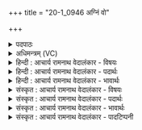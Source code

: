 +++
title = "20-1_0946 अग्निं वो"

+++
<details><summary>पदपाठः</summary>

अ꣣ग्नि꣢म्। वः꣣। वृध꣡न्त꣢म्। अ꣣ध्वरा꣡णा꣢म्। पु꣣रूत꣡म꣢म्। अ꣡च्छ꣢꣯। न꣡प्त्रे꣢꣯। स꣡ह꣢꣯स्वते। ९४६।
</details>

<details><summary>अधिमन्त्रम् (VC)</summary>

- अग्निः
- प्रयोगो भार्गवः
- गायत्री
- षड्जः
</details>

<details><summary>हिन्दी : आचार्य रामनाथ वेदालंकार - विषयः</summary>

प्रथम ऋचा की पूर्वार्चिक में २१ क्रमाङ्क पर परमात्मा के विषय में व्याख्या की जा चुकी है। यहाँ भी प्रकारान्तर से वही विषय दर्शाया जा रहा है।
</details>

<details><summary>हिन्दी : आचार्य रामनाथ वेदालंकार - पदार्थः</summary>

पदार्थान्वयभाषाः -  हे मनुष्यो!तुम(वः)तुम्हें(वृधन्तम्)बढ़ानेवाले, (अध्वराणाम्)यज्ञों के अर्थात् परोपकारार्थ किये जानेवाले कर्मों के(पुरुतमम्)अतिशय पूरक, (अग्निम्)ज्ञानप्रकाशक परमेश्वर की उपासना करो।(नप्त्रे)पतित न होने देनेवाले,अपितु उठानेवाले, (सहस्वते)बलवान् उस परमेश्वर के(अच्छ)अभिमुख होवो ॥१॥
</details>

<details><summary>हिन्दी : आचार्य रामनाथ वेदालंकार - भावार्थः</summary>

भावार्थभाषाः -  सबको चाहिए कि शुभ कर्मों में उत्साहित करनेवाले,दुष्कर्मों से निवारण करनेवाले,बलवान्,उत्कर्षकारी,बलप्रदाता परमेश्वर की नित्य उपासना करें ॥१॥
</details>

<details><summary>संस्कृत : आचार्य रामनाथ वेदालंकार - विषयः</summary>

तत्र प्रथमा ऋक् पूर्वार्चिके २१ क्रमाङ्के परमात्मपक्षे व्याख्याता। अत्र तस्मिन्नेव विषये प्रकारान्तरेण व्याख्यायते।
</details>

<details><summary>संस्कृत : आचार्य रामनाथ वेदालंकार - पदार्थः</summary>

पदार्थान्वयभाषाः -  हे जनाः। यूयम्(वः)युष्मान्(वृधन्तम्)वर्धयन्तम्, (अध्वराणाम्)यज्ञानाम्,परोपकाराय अनुष्ठीयमानानां कर्मणाम्(पुरूतमम्)पूरयितृतमम्(अग्निम्)ज्ञानप्रकाशकं परमेश्वरम्,उपाध्वम् इति शेषः।(नप्त्रे)न पातयित्रे,प्रत्युत उत्थापयित्रे, (सहस्वते)बलवते तस्मै अग्नये परमात्मने(अच्छ)आभिमुख्यं भजत ॥१॥
</details>

<details><summary>संस्कृत : आचार्य रामनाथ वेदालंकार - भावार्थः</summary>

भावार्थभाषाः -  सर्वैः शुभकर्मसूत्साहयिता दुष्कर्मभ्यो निवारयिता बलवानुत्कर्षकरो बलप्रदः परमेश्वरो नित्यमुपासनीयः ॥१॥
</details>

<details><summary>संस्कृत : आचार्य रामनाथ वेदालंकार - पादटिप्पनी</summary>

टिप्पणी:   १.ऋ० ८।१०२।७,साम० २१।
</details>